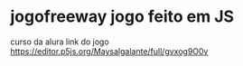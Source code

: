 # jogofreeway jogo feito em JS 
curso da alura 
link do jogo https://editor.p5js.org/Maysalgalante/full/gvxog9O0v
